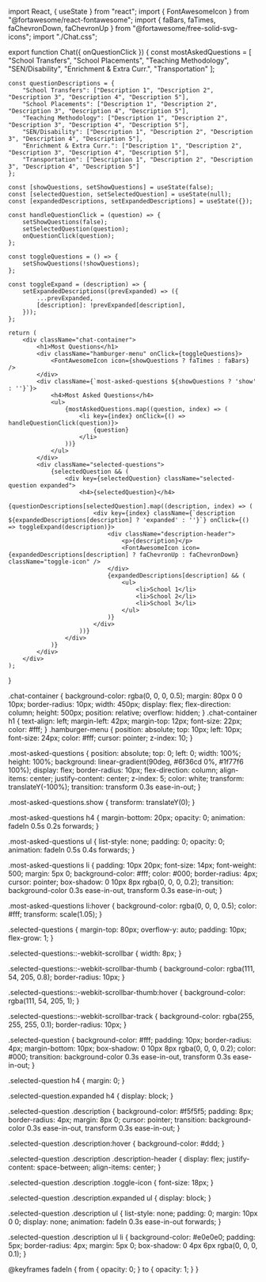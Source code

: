 import React, { useState } from "react";
import { FontAwesomeIcon } from "@fortawesome/react-fontawesome";
import { faBars, faTimes, faChevronDown, faChevronUp } from "@fortawesome/free-solid-svg-icons";
import "./Chat.css";

export function Chat({ onQuestionClick }) {
    const mostAskedQuestions = [
        "School Transfers",
        "School Placements",
        "Teaching Methodology",
        "SEN/Disability",
        "Enrichment & Extra Curr.",
        "Transportation"
    ];

    const questionDescriptions = {
        "School Transfers": ["Description 1", "Description 2", "Description 3", "Description 4", "Description 5"],
        "School Placements": ["Description 1", "Description 2", "Description 3", "Description 4", "Description 5"],
        "Teaching Methodology": ["Description 1", "Description 2", "Description 3", "Description 4", "Description 5"],
        "SEN/Disability": ["Description 1", "Description 2", "Description 3", "Description 4", "Description 5"],
        "Enrichment & Extra Curr.": ["Description 1", "Description 2", "Description 3", "Description 4", "Description 5"],
        "Transportation": ["Description 1", "Description 2", "Description 3", "Description 4", "Description 5"]
    };

    const [showQuestions, setShowQuestions] = useState(false);
    const [selectedQuestion, setSelectedQuestion] = useState(null);
    const [expandedDescriptions, setExpandedDescriptions] = useState({});

    const handleQuestionClick = (question) => {
        setShowQuestions(false);
        setSelectedQuestion(question);
        onQuestionClick(question);
    };

    const toggleQuestions = () => {
        setShowQuestions(!showQuestions);
    };

    const toggleExpand = (description) => {
        setExpandedDescriptions((prevExpanded) => ({
            ...prevExpanded,
            [description]: !prevExpanded[description],
        }));
    };

    return (
        <div className="chat-container">
            <h1>Most Questions</h1>
            <div className="hamburger-menu" onClick={toggleQuestions}>
                <FontAwesomeIcon icon={showQuestions ? faTimes : faBars} />
            </div>
            <div className={`most-asked-questions ${showQuestions ? 'show' : ''}`}>
                <h4>Most Asked Questions</h4>
                <ul>
                    {mostAskedQuestions.map((question, index) => (
                        <li key={index} onClick={() => handleQuestionClick(question)}>
                            {question}
                        </li>
                    ))}
                </ul>
            </div>
            <div className="selected-questions">
                {selectedQuestion && (
                    <div key={selectedQuestion} className="selected-question expanded">
                        <h4>{selectedQuestion}</h4>
                        {questionDescriptions[selectedQuestion].map((description, index) => (
                            <div key={index} className={`description ${expandedDescriptions[description] ? 'expanded' : ''}`} onClick={() => toggleExpand(description)}>
                                <div className="description-header">
                                    <p>{description}</p>
                                    <FontAwesomeIcon icon={expandedDescriptions[description] ? faChevronUp : faChevronDown} className="toggle-icon" />
                                </div>
                                {expandedDescriptions[description] && (
                                    <ul>
                                        <li>School 1</li>
                                        <li>School 2</li>
                                        <li>School 3</li>
                                    </ul>
                                )}
                            </div>
                        ))}
                    </div>
                )}
            </div>
        </div>
    );
}








.chat-container {
    background-color: rgba(0, 0, 0, 0.5);
    margin: 80px 0 0 10px;
    border-radius: 10px;
    width: 450px;
    display: flex;
    flex-direction: column;
    height: 500px;
    position: relative;
    overflow: hidden;
}
.chat-container h1 {
    text-align: left;
    margin-left: 42px;
    margin-top: 12px;
    font-size: 22px;
    color: #fff;
}
.hamburger-menu {
    position: absolute;
    top: 10px;
    left: 10px;
    font-size: 24px;
    color: #fff;
    cursor: pointer;
    z-index: 10;
}

.most-asked-questions {
    position: absolute;
    top: 0;
    left: 0;
    width: 100%;
    height: 100%;
    background: linear-gradient(90deg, #6f36cd 0%, #1f77f6 100%);
    display: flex;
    border-radius: 10px;
    flex-direction: column;
    align-items: center;
    justify-content: center;
    z-index: 5;
    color: white;
    transform: translateY(-100%);
    transition: transform 0.3s ease-in-out;
}

.most-asked-questions.show {
    transform: translateY(0);
}

.most-asked-questions h4 {
    margin-bottom: 20px;
    opacity: 0;
    animation: fadeIn 0.5s 0.2s forwards;
}

.most-asked-questions ul {
    list-style: none;
    padding: 0;
    opacity: 0;
    animation: fadeIn 0.5s 0.4s forwards;
}

.most-asked-questions li {
    padding: 10px 20px;
    font-size: 14px;
    font-weight: 500;
    margin: 5px 0;
    background-color: #fff;
    color: #000;
    border-radius: 4px;
    cursor: pointer;
    box-shadow: 0 10px 8px rgba(0, 0, 0, 0.2);
    transition: background-color 0.3s ease-in-out, transform 0.3s ease-in-out;
}

.most-asked-questions li:hover {
    background-color: rgba(0, 0, 0, 0.5);
    color: #fff;
    transform: scale(1.05);
}

.selected-questions {
    margin-top: 80px;
    overflow-y: auto;
    padding: 10px;
    flex-grow: 1;
}

.selected-questions::-webkit-scrollbar {
    width: 8px;
}

.selected-questions::-webkit-scrollbar-thumb {
    background-color: rgba(111, 54, 205, 0.8);
    border-radius: 10px;
}

.selected-questions::-webkit-scrollbar-thumb:hover {
    background-color: rgba(111, 54, 205, 1);
}

.selected-questions::-webkit-scrollbar-track {
    background-color: rgba(255, 255, 255, 0.1);
    border-radius: 10px;
}

.selected-question {
    background-color: #fff;
    padding: 10px;
    border-radius: 4px;
    margin-bottom: 10px;
    box-shadow: 0 10px 8px rgba(0, 0, 0, 0.2);
    color: #000;
    transition: background-color 0.3s ease-in-out, transform 0.3s ease-in-out;
}

.selected-question h4 {
    margin: 0;
}

.selected-question.expanded h4 {
    display: block;
}

.selected-question .description {
    background-color: #f5f5f5;
    padding: 8px;
    border-radius: 4px;
    margin: 8px 0;
    cursor: pointer;
    transition: background-color 0.3s ease-in-out, transform 0.3s ease-in-out;
}

.selected-question .description:hover {
    background-color: #ddd;
}

.selected-question .description .description-header {
    display: flex;
    justify-content: space-between;
    align-items: center;
}

.selected-question .description .toggle-icon {
    font-size: 18px;
}

.selected-question .description.expanded ul {
    display: block;
}

.selected-question .description ul {
    list-style: none;
    padding: 0;
    margin: 10px 0 0;
    display: none;
    animation: fadeIn 0.3s ease-in-out forwards;
}

.selected-question .description ul li {
    background-color: #e0e0e0;
    padding: 5px;
    border-radius: 4px;
    margin: 5px 0;
    box-shadow: 0 4px 6px rgba(0, 0, 0, 0.1);
}

@keyframes fadeIn {
    from {
        opacity: 0;
    }
    to {
        opacity: 1;
    }
}

